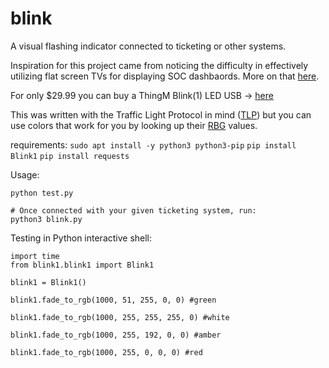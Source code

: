 # blink
A visual flashing indicator connected to ticketing or other systems. 

Inspiration for this project came from noticing the difficulty in effectively utilizing flat screen TVs for displaying SOC dashbaords. More on that [here](https://sashasec.medium.com/soc-dashboard-destroyer-a-29-99-flash-drive-using-tlp-3f05041e8211).

For only $29.99 you can buy a ThingM Blink(1) LED USB -> [here](https://www.amazon.com/ThingM-Blink-USB-RGB-BLINK1MK3/dp/B07Q8944QK/ref=sr_1_1?crid=2E6PMKXCOAL10&dchild=1&keywords=thingm+blink&qid=1624758572&sprefix=thingm%2Caps%2C293&sr=8-1)

This was written with the Traffic Light Protocol in mind ([TLP](https://www.cisa.gov/tlp)) but you can use colors that work for you by looking up their [RBG](https://www.w3schools.com/colors/colors_picker.asp) values.

requirements: 
`sudo apt install -y python3 python3-pip`
`pip install Blink1`
`pip install requests`

Usage: 

    python test.py
    
    # Once connected with your given ticketing system, run: 
    python3 blink.py 


Testing in Python interactive shell:

    import time
    from blink1.blink1 import Blink1
        
    blink1 = Blink1()
        
    blink1.fade_to_rgb(1000, 51, 255, 0, 0) #green

    blink1.fade_to_rgb(1000, 255, 255, 255, 0) #white 

    blink1.fade_to_rgb(1000, 255, 192, 0, 0) #amber

    blink1.fade_to_rgb(1000, 255, 0, 0, 0) #red
        
